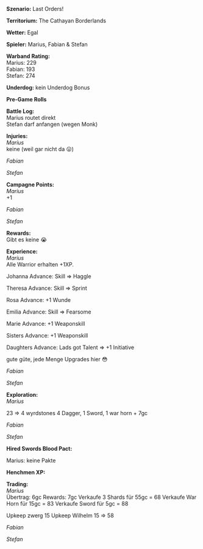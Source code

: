**Szenario:** Last Orders!

**Territorium:** The Cathayan Borderlands  

**Wetter:** Egal  

**Spieler:** Marius, Fabian & Stefan

**Warband Rating:**  
Marius: 229    
Fabian: 193    
Stefan: 274     

**Underdog:** kein Underdog Bonus   

**Pre-Game Rolls**  

**Battle Log:**  
Marius routet direkt  
Stefan darf anfangen (wegen Monk)  


**Injuries:**  
*Marius*  
keine (weil gar nicht da :stuck_out_tongue:)  

*Fabian*  

*Stefan*  

**Campagne Points:**  
*Marius*  
+1

*Fabian*  


*Stefan*  


**Rewards:**  
Gibt es keine :sob:  

**Experience:**  
*Marius*   
Alle Warrior erhalten +1XP.  

Johanna Advance: Skill => Haggle

Theresa Advance: Skill => Sprint

Rosa Advance: +1 Wunde

Emilia Advance: Skill => Fearsome
 
Marie Advance: +1 Weaponskill 

Sisters Advance: +1 Weaponskill 

Daughters Advance: Lads got Talent => +1 Initiative 

gute güte, jede Menge Upgrades hier :flushed:  

*Fabian*   


*Stefan*   


**Exploration:**  
*Marius* 
 
23 => 4 wyrdstones
4 Dagger, 1 Sword, 1 war horn + 7gc

*Fabian*  


*Stefan*  


**Hired Swords Blood Pact:**

Marius: keine Pakte


**Henchmen XP:**


**Trading:**  
*Marius*  
Übertrag: 6gc
Rewards: 7gc
Verkaufe 3 Shards für 55gc = 68
Verkaufe War Horn für 15gc = 83
Verkaufe Sword für 5gc = 88

Upkeep zwerg 15
Upkeep Wilhelm 15
=> 58

*Fabian*  


*Stefan*   

